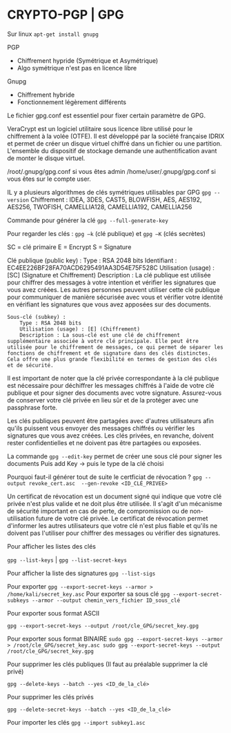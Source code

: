 # CRYPTO-PGP | GPG

Sur linux `apt-get install gnupg`

PGP
  - Chiffrement hypride (Symétrique et Asymétrique)
  - Algo symétrique n'est pas en licence libre

Gnupg
  - Chiffrement hybride
  - Fonctionnement légèrement différents

Le fichier gpg.conf est essentiel pour fixer certain paramètre de GPG.

VeraCrypt est un logiciel utilitaire sous licence libre utilisé pour le chiffrement à la volée (OTFE). Il est développé par la société française IDRIX et permet de créer un disque virtuel chiffré dans un fichier ou une partition. L'ensemble du dispositif de stockage demande une authentification avant de monter le disque virtuel. 

/root/.gnupg/gpg.conf si vous êtes admin 
/home/user/.gnupg/gpg.conf si vous êtes sur le compte user. 

IL y a plusieurs algorithmes de clés symétriques utilisables par GPG `gpg --version`
Chiffrement : IDEA, 3DES, CAST5, BLOWFISH, AES, AES192, AES256,
              TWOFISH, CAMELLIA128, CAMELLIA192, CAMELLIA256
              
Commande pour générer la clé `gpg --full-generate-key `

Pour regarder les clés : `gpg –k` (clé publique) et `gpg –K` (clés secrètes) 

SC = clé primaire
E = Encrypt
S = Signature

Clé publique (public key) :
        Type : RSA 2048 bits
        Identifiant : EC4EE226BF28FA70ACD6295491AA3D54E75F528C
        Utilisation (usage) : [SC] (Signature et Chiffrement)
        Description : La clé publique est utilisée pour chiffrer des messages à votre intention et vérifier les signatures que vous avez créées. Les autres personnes peuvent utiliser cette clé publique pour communiquer de manière sécurisée avec vous et vérifier votre identité en vérifiant les signatures que vous avez apposées sur des documents.

    Sous-clé (subkey) :
        Type : RSA 2048 bits
        Utilisation (usage) : [E] (Chiffrement)
        Description : La sous-clé est une clé de chiffrement supplémentaire associée à votre clé principale. Elle peut être utilisée pour le chiffrement de messages, ce qui permet de séparer les fonctions de chiffrement et de signature dans des clés distinctes. Cela offre une plus grande flexibilité en termes de gestion des clés et de sécurité.

Il est important de noter que la clé privée correspondante à la clé publique est nécessaire pour déchiffrer les messages chiffrés à l'aide de votre clé publique et pour signer des documents avec votre signature. Assurez-vous de conserver votre clé privée en lieu sûr et de la protéger avec une passphrase forte.

Les clés publiques peuvent être partagées avec d'autres utilisateurs afin qu'ils puissent vous envoyer des messages chiffrés ou vérifier les signatures que vous avez créées. Les clés privées, en revanche, doivent rester confidentielles et ne doivent pas être partagées ou exposées.

La commande `gpg --edit-key` permet de créer une sous clé pour signer les documents
Puis add Key -> puis le type de la clé choisi

Pourquoi faut-il générer tout de suite le certficiat de révocation ? `gpg --output revoke_cert.asc  --gen-revoke <ID_CLÉ_PRIVEE>`

Un certificat de révocation est un document signé qui indique que votre clé privée n'est plus valide et ne doit plus être utilisée. Il s'agit d'un mécanisme de sécurité important en cas de perte, de compromission ou de non-utilisation future de votre clé privée. Le certificat de révocation permet d'informer les autres utilisateurs que votre clé n'est plus fiable et qu'ils ne doivent pas l'utiliser pour chiffrer des messages ou vérifier des signatures.

Pour afficher les listes des clés

`gpg --list-keys` | `gpg --list-secret-keys`

Pour afficher la liste des signatures  `gpg --list-sigs`

Pour exporter `gpg --export-secret-keys --armor > /home/kali/secret_key.asc`
Pour exporter sa  sous clé `gpg --export-secret-subkeys --armor --output chemin_vers_fichier ID_sous_clé`

Pour exporter sous format ASCII

`gpg --export-secret-keys --output /root/cle_GPG/secret_key.gpg`

Pour exporter sous format BINAIRE
`
sudo gpg --export-secret-keys --armor > /root/cle_GPG/secret_key.asc
sudo gpg --export-secret-keys --output /root/cle_GPG/secret_key.gpg
`

Pour supprimer les clés publiques (Il faut au préalable supprimer la clé privé)

`gpg --delete-keys --batch --yes <ID_de_la_clé>`

Pour supprimer les clés privés 

`gpg --delete-secret-keys --batch --yes <ID_de_la_clé>`

Pour importer les clés `gpg --import subkey1.asc`





